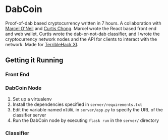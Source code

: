 # DabCoin

Proof-of-dab based cryptocurrency written in 7 hours. A collaboration with [Marcel O'Neil](https://github.com/marceloneil) and [Curtis Chong](https://github.com/curtischong). Marcel wrote the React based front end and web wallet, Curtis wrote the dab-or-not-dab classifier, and I wrote the cryptocurrency network nodes and the API for clients to interact with the network. Made for [TerribleHack XI](terriblehack.website). 

## Getting it Running
### Front End
### DabCoin Node
1. Set up a virtualenv
2. Install the dependencies specified in `server/requirements.txt`
3. Edit the variable named `mlURL` in `server/app.py` to specify the URL of the classifier server
4. Run the DabCoin node by executing `flask run` in the `server/` directory
### Classifier
